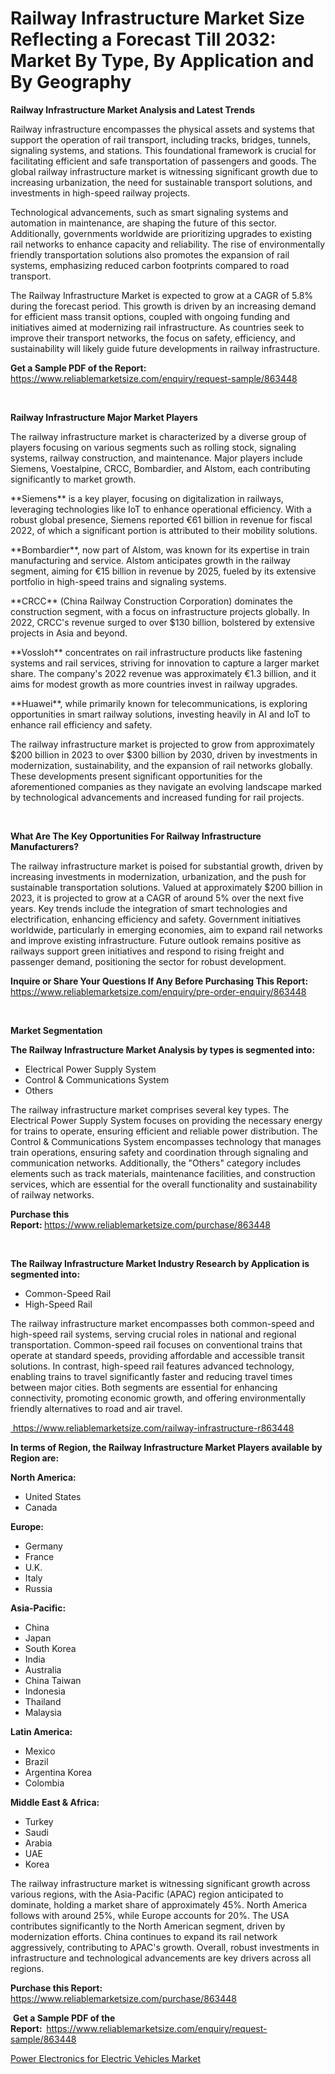 <p><h1>Railway Infrastructure Market Size Reflecting a Forecast Till 2032: Market By Type, By Application and By Geography</h1></p><p><strong>Railway Infrastructure Market Analysis and Latest Trends</strong></p>
<p><p>Railway infrastructure encompasses the physical assets and systems that support the operation of rail transport, including tracks, bridges, tunnels, signaling systems, and stations. This foundational framework is crucial for facilitating efficient and safe transportation of passengers and goods. The global railway infrastructure market is witnessing significant growth due to increasing urbanization, the need for sustainable transport solutions, and investments in high-speed railway projects.</p><p>Technological advancements, such as smart signaling systems and automation in maintenance, are shaping the future of this sector. Additionally, governments worldwide are prioritizing upgrades to existing rail networks to enhance capacity and reliability. The rise of environmentally friendly transportation solutions also promotes the expansion of rail systems, emphasizing reduced carbon footprints compared to road transport.</p><p>The Railway Infrastructure Market is expected to grow at a CAGR of 5.8% during the forecast period. This growth is driven by an increasing demand for efficient mass transit options, coupled with ongoing funding and initiatives aimed at modernizing rail infrastructure. As countries seek to improve their transport networks, the focus on safety, efficiency, and sustainability will likely guide future developments in railway infrastructure.</p></p>
<p><strong>Get a Sample PDF of the Report:&nbsp;</strong> <a href="https://www.reliablemarketsize.com/enquiry/request-sample/863448?utm_campaign=2453&utm_medium=2&utm_source=Github&utm_content=ia&utm_term=30032025&utm_id=railway-infrastructure">https://www.reliablemarketsize.com/enquiry/request-sample/863448</a></p>
<p>&nbsp;</p>
<p><strong>Railway Infrastructure Major Market Players</strong></p>
<p><p>The railway infrastructure market is characterized by a diverse group of players focusing on various segments such as rolling stock, signaling systems, railway construction, and maintenance. Major players include Siemens, Voestalpine, CRCC, Bombardier, and Alstom, each contributing significantly to market growth.</p><p>**Siemens** is a key player, focusing on digitalization in railways, leveraging technologies like IoT to enhance operational efficiency. With a robust global presence, Siemens reported €61 billion in revenue for fiscal 2022, of which a significant portion is attributed to their mobility solutions.</p><p>**Bombardier**, now part of Alstom, was known for its expertise in train manufacturing and service. Alstom anticipates growth in the railway segment, aiming for €15 billion in revenue by 2025, fueled by its extensive portfolio in high-speed trains and signaling systems.</p><p>**CRCC** (China Railway Construction Corporation) dominates the construction segment, with a focus on infrastructure projects globally. In 2022, CRCC's revenue surged to over $130 billion, bolstered by extensive projects in Asia and beyond.</p><p>**Vossloh** concentrates on rail infrastructure products like fastening systems and rail services, striving for innovation to capture a larger market share. The company's 2022 revenue was approximately €1.3 billion, and it aims for modest growth as more countries invest in railway upgrades.</p><p>**Huawei**, while primarily known for telecommunications, is exploring opportunities in smart railway solutions, investing heavily in AI and IoT to enhance rail efficiency and safety.</p><p>The railway infrastructure market is projected to grow from approximately $200 billion in 2023 to over $300 billion by 2030, driven by investments in modernization, sustainability, and the expansion of rail networks globally. These developments present significant opportunities for the aforementioned companies as they navigate an evolving landscape marked by technological advancements and increased funding for rail projects.</p></p>
<p>&nbsp;</p>
<p><strong>What Are The Key Opportunities For Railway Infrastructure Manufacturers?</strong></p>
<p><p>The railway infrastructure market is poised for substantial growth, driven by increasing investments in modernization, urbanization, and the push for sustainable transportation solutions. Valued at approximately $200 billion in 2023, it is projected to grow at a CAGR of around 5% over the next five years. Key trends include the integration of smart technologies and electrification, enhancing efficiency and safety. Government initiatives worldwide, particularly in emerging economies, aim to expand rail networks and improve existing infrastructure. Future outlook remains positive as railways support green initiatives and respond to rising freight and passenger demand, positioning the sector for robust development.</p></p>
<p><strong>Inquire or Share Your Questions If Any Before Purchasing This Report:</strong> <a href="https://www.reliablemarketsize.com/enquiry/pre-order-enquiry/863448?utm_campaign=2453&utm_medium=2&utm_source=Github&utm_content=ia&utm_term=30032025&utm_id=railway-infrastructure">https://www.reliablemarketsize.com/enquiry/pre-order-enquiry/863448</a></p>
<p>&nbsp;</p>
<p><strong>Market Segmentation</strong></p>
<p><strong>The Railway Infrastructure Market Analysis by types is segmented into:</strong></p>
<p><ul><li>Electrical Power Supply System</li><li>Control & Communications System</li><li>Others</li></ul></p>
<p><p>The railway infrastructure market comprises several key types. The Electrical Power Supply System focuses on providing the necessary energy for trains to operate, ensuring efficient and reliable power distribution. The Control & Communications System encompasses technology that manages train operations, ensuring safety and coordination through signaling and communication networks. Additionally, the "Others" category includes elements such as track materials, maintenance facilities, and construction services, which are essential for the overall functionality and sustainability of railway networks.</p></p>
<p><strong>Purchase this Report:&nbsp;</strong><a href="https://www.reliablemarketsize.com/purchase/863448?utm_campaign=2453&utm_medium=2&utm_source=Github&utm_content=ia&utm_term=30032025&utm_id=railway-infrastructure">https://www.reliablemarketsize.com/purchase/863448</a></p>
<p>&nbsp;</p>
<p><strong>The Railway Infrastructure Market Industry Research by Application is segmented into:</strong></p>
<p><ul><li>Common-Speed Rail</li><li>High-Speed Rail</li></ul></p>
<p><p>The railway infrastructure market encompasses both common-speed and high-speed rail systems, serving crucial roles in national and regional transportation. Common-speed rail focuses on conventional trains that operate at standard speeds, providing affordable and accessible transit solutions. In contrast, high-speed rail features advanced technology, enabling trains to travel significantly faster and reducing travel times between major cities. Both segments are essential for enhancing connectivity, promoting economic growth, and offering environmentally friendly alternatives to road and air travel.</p></p>
<p><a href="https://www.reliablemarketsize.com/railway-infrastructure-r863448?utm_campaign=2453&utm_medium=2&utm_source=Github&utm_content=ia&utm_term=30032025&utm_id=railway-infrastructure">&nbsp;https://www.reliablemarketsize.com/railway-infrastructure-r863448</a></p>
<p><strong>In terms of Region, the Railway Infrastructure Market Players available by Region are:</strong></p>
<p>
    <p> <strong> North America: </strong>
        <ul>
            <li>United States</li>
            <li>Canada</li>
        </ul>
        </p> 
    <p> <strong> Europe: </strong>
        <ul>
            <li>Germany</li>
            <li>France</li>
            <li>U.K.</li>
            <li>Italy</li>
            <li>Russia</li>
        </ul>
        </p> 
    <p> <strong> Asia-Pacific: </strong>
        <ul>
            <li>China</li>
            <li>Japan</li>
            <li>South Korea</li>
            <li>India</li>
            <li>Australia</li>
            <li>China Taiwan</li>
            <li>Indonesia</li>
            <li>Thailand</li>
            <li>Malaysia</li>
        </ul>
        </p> 
    <p> <strong> Latin America: </strong>
        <ul>
            <li>Mexico</li>
            <li>Brazil</li>
            <li>Argentina Korea</li>
            <li>Colombia</li>
        </ul>
        </p> 
    <p> <strong> Middle East & Africa: </strong>
        <ul>
            <li>Turkey</li>
            <li>Saudi</li>
            <li>Arabia</li>
            <li>UAE</li>
            <li>Korea</li>
        </ul>
    </p>
    </p>
<p><p>The railway infrastructure market is witnessing significant growth across various regions, with the Asia-Pacific (APAC) region anticipated to dominate, holding a market share of approximately 45%. North America follows with around 25%, while Europe accounts for 20%. The USA contributes significantly to the North American segment, driven by modernization efforts. China continues to expand its rail network aggressively, contributing to APAC's growth. Overall, robust investments in infrastructure and technological advancements are key drivers across all regions.</p></p>
<p><strong>Purchase this Report: </strong><a href="https://www.reliablemarketsize.com/purchase/863448?utm_campaign=2453&utm_medium=2&utm_source=Github&utm_content=ia&utm_term=30032025&utm_id=railway-infrastructure">https://www.reliablemarketsize.com/purchase/863448</a></p>
<p>&nbsp;<strong>Get a Sample PDF of the Report:&nbsp;&nbsp;</strong><a href="https://www.reliablemarketsize.com/enquiry/request-sample/863448?utm_campaign=2453&utm_medium=2&utm_source=Github&utm_content=ia&utm_term=30032025&utm_id=railway-infrastructure">https://www.reliablemarketsize.com/enquiry/request-sample/863448</a></p>
<p><strong></strong></p>
<p><p><a href="https://github.com/bensemilia864/Market-Research-Report-List-1/blob/main/power-electronics-for-electric-vehicles-market.md?utm_campaign=2453&utm_medium=2&utm_source=Github&utm_content=ia&utm_term=30032025&utm_id=railway-infrastructure">Power Electronics for Electric Vehicles Market</a></p></p>